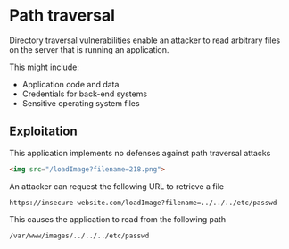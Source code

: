 # Path traversal

Directory traversal vulnerabilities enable an attacker to read arbitrary files
on the server that is running an application.

This might include:
- Application code and data
- Credentials for back-end systems
- Sensitive operating system files

## Exploitation

This application implements no defenses against path traversal attacks
```html
<img src="/loadImage?filename=218.png">
```

An attacker can request the following URL to retrieve a file
```
https://insecure-website.com/loadImage?filename=../../../etc/passwd
```

This causes the application to read from the following path
```sh
/var/www/images/../../../etc/passwd
```
